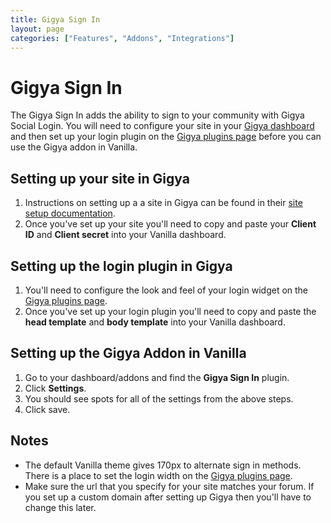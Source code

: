 ```yaml
---
title: Gigya Sign In
layout: page
categories: ["Features", "Addons", "Integrations"]
---
```


# Gigya Sign In

The Gigya Sign In adds the ability to sign to your community with Gigya Social Login. You will need to configure your site in your [Gigya dashboard](https://platform.gigya.com/Site/partners/dashboard.aspx) and then set up your login plugin on the [Gigya plugins page](https://platform.gigya.com/Site/partners/Plugins.aspx#cmd%3DPlugins.LoginPlugin) before you can use the Gigya addon in Vanilla.

## Setting up your site in Gigya

1. Instructions on setting up a a site in Gigya can be found in their [site setup documentation](http://developers.gigya.com/010_Developer_Guide/82_Socialize_Setup).
2. Once you've set up your site you'll need to copy and paste your **Client ID** and **Client secret** into your Vanilla dashboard.

## Setting up the login plugin in Gigya

1. You'll need to configure the look and feel of your login widget on the [Gigya plugins page](https://platform.gigya.com/Site/partners/Plugins.aspx#cmd%3DPlugins.LoginPlugin).
2. Once you've set up your login plugin you'll need to copy and paste the **head template** and **body template** into your Vanilla dashboard.

## Setting up the Gigya Addon in Vanilla

1. Go to your dashboard/addons and find the **Gigya Sign In** plugin.
2. Click **Settings**.
3. You should see spots for all of the settings from the above steps.
4. Click save.

## Notes

* The default Vanilla theme gives 170px to alternate sign in methods. There is a place to set the login width on the [Gigya plugins page](https://platform.gigya.com/Site/partners/Plugins.aspx#cmd%3DPlugins.LoginPlugin).
* Make sure the url that you specify for your site matches your forum. If you set up a custom domain after setting up Gigya then you'll have to change this later.